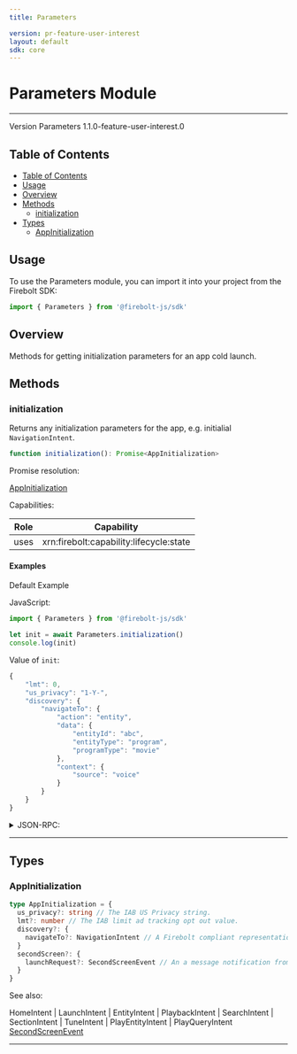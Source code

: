 ```yaml
---
title: Parameters

version: pr-feature-user-interest
layout: default
sdk: core
---
```


# Parameters Module

---

Version Parameters 1.1.0-feature-user-interest.0

## Table of Contents

- [Table of Contents](#table-of-contents)
- [Usage](#usage)
- [Overview](#overview)
- [Methods](#methods)
  - [initialization](#initialization)
- [Types](#types)
  - [AppInitialization](#appinitialization)

## Usage

To use the Parameters module, you can import it into your project from the Firebolt SDK:

```javascript
import { Parameters } from '@firebolt-js/sdk'
```

## Overview

Methods for getting initialization parameters for an app cold launch.

## Methods

### initialization

Returns any initialization parameters for the app, e.g. initialial `NavigationIntent`.

```typescript
function initialization(): Promise<AppInitialization>
```

Promise resolution:

[AppInitialization](#appinitialization)

Capabilities:

| Role | Capability                              |
| ---- | --------------------------------------- |
| uses | xrn:firebolt:capability:lifecycle:state |

#### Examples

Default Example

JavaScript:

```javascript
import { Parameters } from '@firebolt-js/sdk'

let init = await Parameters.initialization()
console.log(init)
```

Value of `init`:

```javascript
{
	"lmt": 0,
	"us_privacy": "1-Y-",
	"discovery": {
		"navigateTo": {
			"action": "entity",
			"data": {
				"entityId": "abc",
				"entityType": "program",
				"programType": "movie"
			},
			"context": {
				"source": "voice"
			}
		}
	}
}
```

<details markdown="1" >
<summary>JSON-RPC:</summary>
Request:

```json
{
  "jsonrpc": "2.0",
  "id": 1,
  "method": "Parameters.initialization",
  "params": {}
}
```

Response:

```json
{
  "jsonrpc": "2.0",
  "id": 1,
  "result": {
    "lmt": 0,
    "us_privacy": "1-Y-",
    "discovery": {
      "navigateTo": {
        "action": "entity",
        "data": {
          "entityId": "abc",
          "entityType": "program",
          "programType": "movie"
        },
        "context": {
          "source": "voice"
        }
      }
    }
  }
}
```

</details>

---

## Types

### AppInitialization

```typescript
type AppInitialization = {
  us_privacy?: string // The IAB US Privacy string.
  lmt?: number // The IAB limit ad tracking opt out value.
  discovery?: {
    navigateTo?: NavigationIntent // A Firebolt compliant representation of a user intention to navigate to a specific place in an app.
  }
  secondScreen?: {
    launchRequest?: SecondScreenEvent // An a message notification from a second screen device
  }
}
```

See also:

HomeIntent | LaunchIntent | EntityIntent | PlaybackIntent | SearchIntent | SectionIntent | TuneIntent | PlayEntityIntent | PlayQueryIntent
[SecondScreenEvent](../SecondScreen/schemas/#SecondScreenEvent)

---
